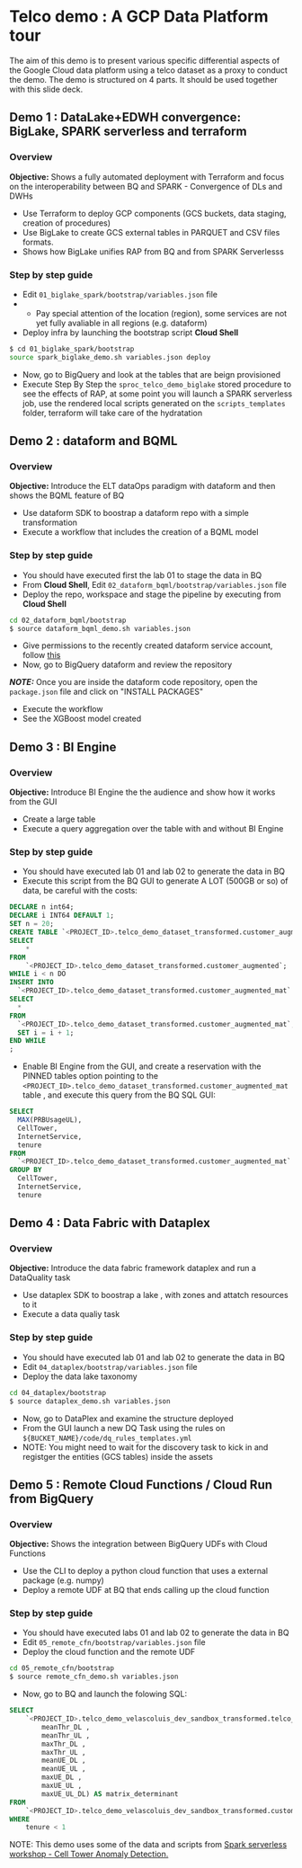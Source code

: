 # Telco demo : A GCP Data Platform tour

The aim of this demo is to present various specific differential aspects of the Google Cloud data platform using a telco dataset as a proxy to conduct the demo. The demo is structured on 4 parts.
It should be used together with this slide deck.

## Demo 1 : DataLake+EDWH convergence: BigLake, SPARK serverless and terraform

### Overview

**Objective:** Shows a fully automated deployment with Terraform and focus on the interoperability between BQ and SPARK - Convergence of DLs and DWHs

- Use Terraform to deploy GCP components (GCS buckets, data staging, creation of procedures)
- Use BigLake to create GCS external tables in PARQUET and CSV files formats.
- Shows how BigLake unifies RAP from BQ and from SPARK Serverlesss


### Step by step guide

* Edit `01_biglake_spark/bootstrap/variables.json` file
* * Pay special attention of the location (region), some services are not yet fully avaliable in all regions (e.g. dataform)
* Deploy infra by launching the bootstrap script **Cloud Shell**
```bash
$ cd 01_biglake_spark/bootstrap
source spark_biglake_demo.sh variables.json deploy
```
* Now, go to BigQuery and look at the tables that are beign provisioned
* Execute Step By Step the `sproc_telco_demo_biglake` stored procedure to see the effects of RAP, at some point you will launch a SPARK serverless job, use the rendered local scripts generated on the `scripts_templates` folder, terraform will take care of the hydratation


## Demo 2 : dataform and BQML

### Overview

**Objective:** Introduce the ELT dataOps paradigm with dataform and then shows the BQML feature of BQ 

- Use dataform SDK to boostrap a dataform repo with a simple transformation
- Execute a workflow that includes the creation of a BQML model


### Step by step guide

* You should have executed first the lab 01 to stage the data in BQ
* From **Cloud Shell**, Edit `02_dataform_bqml/bootstrap/variables.json` file
* Deploy the repo, workspace and stage the pipeline by executing from **Cloud Shell**
```bash
cd 02_dataform_bqml/bootstrap
$ source dataform_bqml_demo.sh variables.json
```
* Give permissions to the recently created dataform service account, follow [this](https://cloud.google.com/dataform/docs/required-access)
* Now, go to BigQuery dataform and review the repository

**_NOTE:_**  Once you are inside the dataform code repository, open the `package.json` file and click on "INSTALL PACKAGES"

* Execute the workflow
* See the XGBoost model created

## Demo 3 : BI Engine

### Overview

**Objective:** Introduce BI Engine the the audience and show how it works from the GUI

- Create a large table
- Execute a query aggregation over the table with and without BI Engine

### Step by step guide

* You should have executed  lab 01 and lab 02 to generate the data in BQ
* Execute this script from the BQ GUI to generate A LOT (500GB or so) of data, be careful with the costs:
```sql
DECLARE n int64;
DECLARE i INT64 DEFAULT 1;
SET n = 20;
CREATE TABLE `<PROJECT_ID>.telco_demo_dataset_transformed.customer_augmented_mat` AS 
SELECT
    *
FROM
    `<PROJECT_ID>.telco_demo_dataset_transformed.customer_augmented`;
WHILE i < n DO
INSERT INTO
  `<PROJECT_ID>.telco_demo_dataset_transformed.customer_augmented_mat`
SELECT
  *
FROM
  `<PROJECT_ID>.telco_demo_dataset_transformed.customer_augmented_mat`;
  SET i = i + 1;
END WHILE
;
```
* Enable BI Engine from the GUI, and create a reservation  with the PINNED tables option pointing to the `<PROJECT_ID>.telco_demo_dataset_transformed.customer_augmented_mat` table , and execute this query from the BQ SQL GUI:
```sql
SELECT
  MAX(PRBUsageUL),
  CellTower,
  InternetService,
  tenure
FROM
  `<PROJECT_ID>.telco_demo_dataset_transformed.customer_augmented_mat`
GROUP BY
  CellTower,
  InternetService,
  tenure
```

## Demo 4 : Data Fabric with Dataplex

### Overview

**Objective:** Introduce the data fabric framework dataplex and run a DataQuality task

- Use dataplex SDK to boostrap  a lake , with zones and attatch resources to it
- Execute a data qualiy task


### Step by step guide

* You should have executed lab 01 and lab 02 to generate the data in BQ
* Edit `04_dataplex/bootstrap/variables.json` file
* Deploy the data lake taxonomy
```bash
cd 04_dataplex/bootstrap
$ source dataplex_demo.sh variables.json
```
* Now, go to DataPlex and examine the structure deployed
* From the GUI launch a new DQ Task using the rules on `${BUCKET_NAME}/code/dq_rules_templates.yml`
* NOTE: You might need to wait for the discovery task to kick in and registger the entities (GCS tables) inside the assets


## Demo 5 : Remote Cloud Functions / Cloud Run from BigQuery

### Overview

**Objective:** Shows the integration between BigQuery UDFs with Cloud Functions 

- Use the CLI to deploy a python cloud function that uses a external package (e.g. numpy)
- Deploy a remote UDF at BQ that ends calling up the cloud function


### Step by step guide

* You should have executed labs 01 and lab 02 to generate the data in BQ
* Edit `05_remote_cfn/bootstrap/variables.json` file
* Deploy the cloud function and the remote UDF
```bash
cd 05_remote_cfn/bootstrap
$ source remote_cfn_demo.sh variables.json
```
* Now, go to BQ and launch the folowing SQL:

```sql
SELECT
    `<PROJECT_ID>.telco_demo_velascoluis_dev_sandbox_transformed.telco_demo_cfn`(
        meanThr_DL ,
        meanThr_UL ,
        maxThr_DL ,
        maxThr_UL ,
        meanUE_DL ,
        meanUE_UL ,
        maxUE_DL ,
        maxUE_UL ,
        maxUE_UL_DL) AS matrix_determinant
FROM
    `<PROJECT_ID>.telco_demo_velascoluis_dev_sandbox_transformed.customer_augmented`
WHERE
    tenure < 1
```

NOTE: This demo uses some of the data and scripts from  [Spark serverless workshop - Cell Tower Anomaly Detection.](https://github.com/velascoluis/serverless-spark-workshop/tree/main/cell-tower-anomaly-detection)

